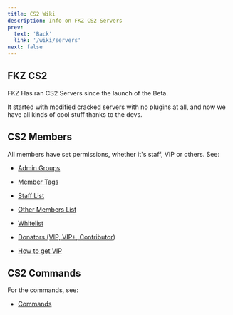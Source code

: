 ```yaml
---
title: CS2 Wiki
description: Info on FKZ CS2 Servers
prev: 
  text: 'Back'
  link: '/wiki/servers'
next: false
---
```


## FKZ CS2

FKZ Has ran CS2 Servers since the launch of the Beta.

It started with modified cracked servers with no plugins at all, and now we have all kinds of cool stuff thanks to the devs.

## CS2 Members

All members have set permissions, whether it's staff, VIP or others. See:

- [Admin Groups](/wiki/servers/cs2/staff)

- [Member Tags](/wiki/servers/cs2/tags)

- [Staff List](/wiki/servers/cs2/staff-list)

- [Other Members List](/wiki/servers/cs2/og)

- [Whitelist](/wiki/servers/cs2/whitelist)

- [Donators (VIP, VIP+, Contributor)](/wiki/donators)

- [How to get VIP](/wiki/vip)

## CS2 Commands

For the commands, see:

- [Commands](/commands/cs2)
